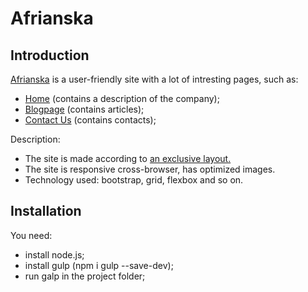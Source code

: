# Afrianska
## Introduction
<a href="https://kozlovaangelika.github.io/afrianska/dist/">Afrianska</a> is a user-friendly site with a lot of intresting pages, such as:
- <a href="https://kozlovaangelika.github.io/afrianska/dist/">Home</a> (contains a description of the company);
- <a href="https://kozlovaangelika.github.io/afrianska/dist/blogpage.html">Blogpage</a> (contains articles);
- <a href="https://kozlovaangelika.github.io/afrianska/dist/contact-us.html">Contact Us</a> (contains contacts);

Description:
- The site is made according to <a href="https://www.figma.com/file/vRMJVq9Byaw7lHp9O5Dzlz/afrianska-landingpage?node-id=0%3A1">an exclusive layout.</a>
- The site is responsive cross-browser, has optimized images.
- Technology used: bootstrap, grid, flexbox and so on. 

## Installation
You need:
- install node.js;
- install gulp (npm i gulp --save-dev);
- run galp in the project folder;
